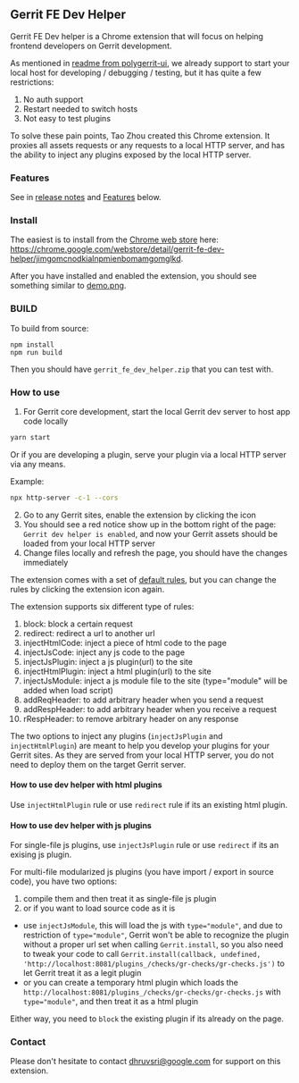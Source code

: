 ## Gerrit FE Dev Helper

Gerrit FE Dev helper is a Chrome extension that will focus on helping frontend developers on Gerrit development.

As mentioned in [readme from polygerrit-ui](https://gerrit.googlesource.com/gerrit/+/refs/heads/master/polygerrit-ui/),
we already support to start your local host for developing / debugging / testing, but it has quite a few restrictions:

1. No auth support
2. Restart needed to switch hosts
3. Not easy to test plugins

To solve these pain points, Tao Zhou created this Chrome extension. It proxies all assets requests or any requests to a local HTTP server, and has the ability to inject any plugins exposed by the local HTTP server.

### Features

See in [release notes](./release-notes.md) and [Features](#Features) below.

### Install

The easiest is to install from the [Chrome web store](https://chrome.google.com/webstore/category/extensions) here: https://chrome.google.com/webstore/detail/gerrit-fe-dev-helper/jimgomcnodkialnpmienbomamgomglkd.

After you have installed and enabled the extension, you should see something similar to [demo.png](./demo.png).

### BUILD

To build from source:

```
npm install
npm run build
```

Then you should have `gerrit_fe_dev_helper.zip` that you can test with.

### How to use

1. For Gerrit core development, start the local Gerrit dev server to host app code locally
```sh
yarn start
```
Or if you are developing a plugin, serve your plugin via a local HTTP server via any means.

Example:
```sh
npx http-server -c-1 --cors
```

2. Go to any Gerrit sites, enable the extension by clicking the icon
3. You should see a red notice show up in the bottom right of the page: `Gerrit dev helper is enabled`, and now your Gerrit assets should be loaded from your local HTTP server
4. Change files locally and refresh the page, you should have the changes immediately

The extension comes with a set of [default rules](./data/rules.json),
but you can change the rules by clicking the extension icon again.

The extension supports six different type of rules:
1. block: block a certain request
2. redirect: redirect a url to another url
3. injectHtmlCode: inject a piece of html code to the page
4. injectJsCode: inject any js code to the page
5. injectJsPlugin: inject a js plugin(url) to the site
6. injectHtmlPlugin: inject a html plugin(url) to the site
7. injectJsModule: inject a js module file to the site (type="module" will be added when load script)
8. addReqHeader: to add arbitrary header when you send a request
9. addRespHeader: to add arbitrary header when you receive a request
10. rRespHeader: to remove arbitrary header on any response

The two options to inject any plugins (`injectJsPlugin` and `injectHtmlPlugin`) are meant to help you develop your plugins for your Gerrit sites. As they are served from your local HTTP server, you do not need to deploy them on the target Gerrit server.

#### How to use dev helper with html plugins

Use `injectHtmlPlugin` rule or use `redirect` rule if its an existing html plugin.

#### How to use dev helper with js plugins

For single-file js plugins, use `injectJsPlugin` rule or use `redirect` if its an exising js plugin.

For multi-file modularized js plugins (you have import / export in source code), you have two options:

1. compile them and then treat it as single-file js plugin
2. or if you want to load source code as it is
  - use `injectJsModule`, this will load the js with `type="module"`, and due to restriction of `type="module"`, Gerrit won't be able to recognize the plugin without a proper url set when calling `Gerrit.install`, so you also need to tweak your code to call `Gerrit.install(callback, undefined, 'http://localhost:8081/plugins_/checks/gr-checks/gr-checks.js')` to let Gerrit treat it as a legit plugin
  - or you can create a temporary html plugin which loads the `http://localhost:8081/plugins_/checks/gr-checks/gr-checks.js` with `type="module"`, and then treat it as a html plugin

Either way, you need to `block` the existing plugin if its already on the page.

### Contact

Please don't hesitate to contact dhruvsri@google.com for support on this extension.
